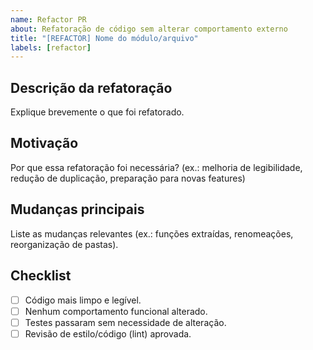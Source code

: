 ```yaml
---
name: Refactor PR
about: Refatoração de código sem alterar comportamento externo
title: "[REFACTOR] Nome do módulo/arquivo"
labels: [refactor]
---
```


## Descrição da refatoração

Explique brevemente o que foi refatorado.

## Motivação

Por que essa refatoração foi necessária? (ex.: melhoria de legibilidade, redução de duplicação, preparação para novas features)

## Mudanças principais

Liste as mudanças relevantes (ex.: funções extraídas, renomeações, reorganização de pastas).

## Checklist

- [ ] Código mais limpo e legível.
- [ ] Nenhum comportamento funcional alterado.
- [ ] Testes passaram sem necessidade de alteração.
- [ ] Revisão de estilo/código (lint) aprovada.
